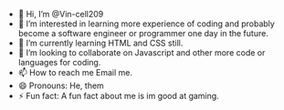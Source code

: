 - 👋 Hi, I’m @Vin-cell209
- 👀 I’m interested in learning more experience of coding and probably become a software engineer or programmer one day in the future.
- 🌱 I’m currently learning HTML and CSS still.
- 💞️ I’m looking to collaborate on Javascript and other more code or languages for coding.
- 📫 How to reach me Email me.
- 😄 Pronouns: He, them
- ⚡ Fun fact: A fun fact about me is im good at gaming.

<!---
Vin-cell209/Vin-cell209 is a ✨ special ✨ repository because its `README.md` (this file) appears on your GitHub profile.
You can click the Preview link to take a look at your changes.
--->
